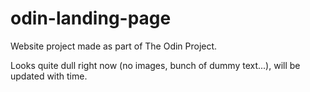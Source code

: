 # odin-landing-page

Website project made as part of The Odin Project.

Looks quite dull right now (no images, bunch of dummy text...), will be updated with time.